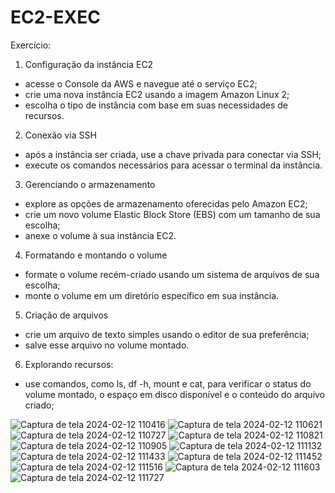 # EC2-EXEC

Exercício:
1. Configuração da instância EC2
- acesse o Console da AWS e navegue até o serviço EC2; 
- crie uma nova instância EC2 usando a imagem Amazon Linux 2; 
- escolha o tipo de instância com base em suas necessidades de recursos. 

2. Conexão via SSH
- após a instância ser criada, use a chave privada para conectar via SSH;
- execute os comandos necessários para acessar o terminal da instância.

3. Gerenciando o armazenamento
- explore as opções de armazenamento oferecidas pelo Amazon EC2; 
- crie um novo volume Elastic Block Store (EBS) com um tamanho de sua escolha; 
- anexe o volume à sua instância EC2. 

4. Formatando e montando o volume
- formate o volume recém-criado usando um sistema de arquivos de sua escolha;
- monte o volume em um diretório específico em sua instância.

5. Criação de arquivos
- crie um arquivo de texto simples usando o editor de sua preferência;
- salve esse arquivo no volume montado.

6. Explorando recursos:
- use comandos, como ls, df -h, mount e cat, para verificar o status do volume montado, o espaço em disco disponível e o conteúdo do arquivo criado;


![Captura de tela 2024-02-12 110416](https://github.com/GabrielMVP/EC2-EXEC/assets/38257470/551b2b99-a134-4858-896c-1540045ee88d)
![Captura de tela 2024-02-12 110621](https://github.com/GabrielMVP/EC2-EXEC/assets/38257470/78dbe17e-7b8e-48ab-8291-95fdae51b3fd)
![Captura de tela 2024-02-12 110727](https://github.com/GabrielMVP/EC2-EXEC/assets/38257470/bf93a5d1-55fc-4cf1-9627-1cc93bcbce49)
![Captura de tela 2024-02-12 110821](https://github.com/GabrielMVP/EC2-EXEC/assets/38257470/8171aa50-113b-4fd4-88a9-1098b551d918)
![Captura de tela 2024-02-12 110905](https://github.com/GabrielMVP/EC2-EXEC/assets/38257470/a4c75906-13d5-421d-a079-d4c36fd3a088)
![Captura de tela 2024-02-12 111132](https://github.com/GabrielMVP/EC2-EXEC/assets/38257470/26b902bf-d627-4a50-9d7b-de434cb4dd99)
![Captura de tela 2024-02-12 111433](https://github.com/GabrielMVP/EC2-EXEC/assets/38257470/4b084280-8ef0-4976-a7a5-e453a0b056c1)
![Captura de tela 2024-02-12 111452](https://github.com/GabrielMVP/EC2-EXEC/assets/38257470/4654e60e-1898-4775-81c7-fe85d563623d)
![Captura de tela 2024-02-12 111516](https://github.com/GabrielMVP/EC2-EXEC/assets/38257470/4fa2b8b1-3bf8-40de-a32f-c045f87dc208)
![Captura de tela 2024-02-12 111603](https://github.com/GabrielMVP/EC2-EXEC/assets/38257470/b5a3c603-bc27-4c3a-aaee-8e7e8f8ade3b)
![Captura de tela 2024-02-12 111727](https://github.com/GabrielMVP/EC2-EXEC/assets/38257470/e5f7f381-bdba-4778-ad2e-099f19f722d5)
